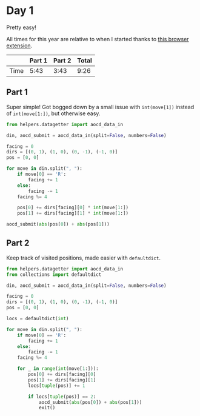 # Day 1

Pretty easy!

All times for this year are relative to when I started thanks to [this browser extension](https://chromewebstore.google.com/detail/advent-of-code-part-2-tim/fhmjpoppaplfhgnknpbaaklgdnnimfbn?pli=1).

|      | Part 1 | Part 2 | Total |
|------|--------|--------|-------|
| Time | 5:43   | 3:43   | 9:26  |

## Part 1

Super simple! Got bogged down by a small issue with `int(move[1])` instead of `int(move[1:])`, but otherwise easy.

```python
from helpers.datagetter import aocd_data_in

din, aocd_submit = aocd_data_in(split=False, numbers=False)

facing = 0
dirs = [(0, 1), (1, 0), (0, -1), (-1, 0)]
pos = [0, 0]

for move in din.split(", "):
    if move[0] == 'R':
        facing += 1
    else:
        facing -= 1
    facing %= 4

    pos[0] += dirs[facing][0] * int(move[1:])
    pos[1] += dirs[facing][1] * int(move[1:])

aocd_submit(abs(pos[0]) + abs(pos[1]))
```

## Part 2

Keep track of visited positions, made easier with `defaultdict`.

```python
from helpers.datagetter import aocd_data_in
from collections import defaultdict

din, aocd_submit = aocd_data_in(split=False, numbers=False)

facing = 0
dirs = [(0, 1), (1, 0), (0, -1), (-1, 0)]
pos = [0, 0]

locs = defaultdict(int)

for move in din.split(", "):
    if move[0] == 'R':
        facing += 1
    else:
        facing -= 1
    facing %= 4

    for _ in range(int(move[1:])):
        pos[0] += dirs[facing][0]
        pos[1] += dirs[facing][1]
        locs[tuple(pos)] += 1

        if locs[tuple(pos)] == 2:
            aocd_submit(abs(pos[0]) + abs(pos[1]))
            exit()
```
